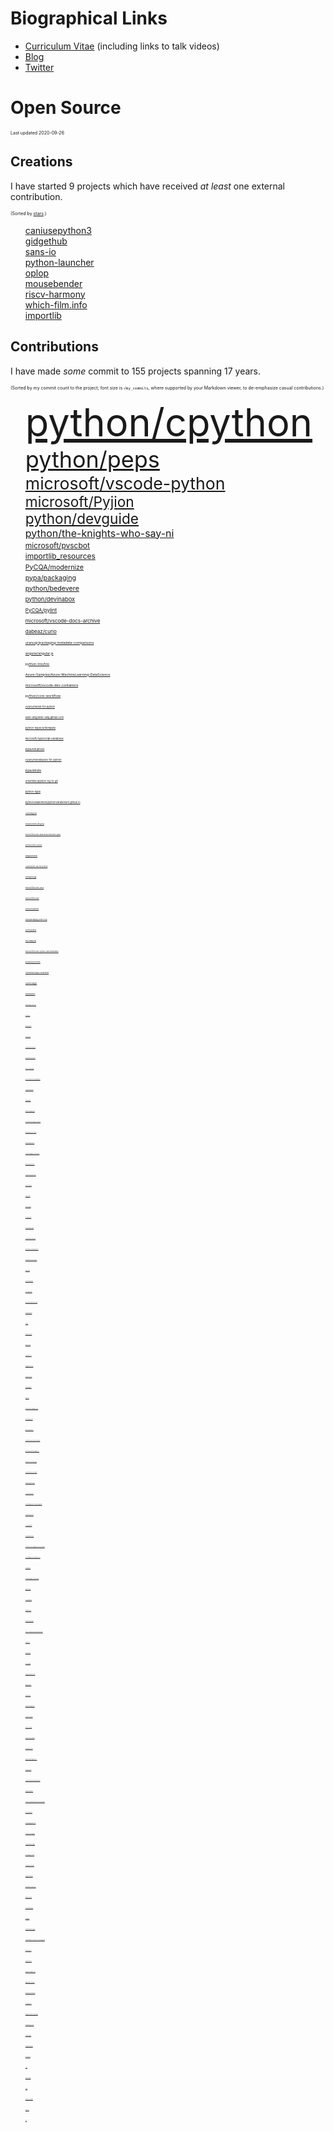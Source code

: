# Biographical Links
- [Curriculum Vitae](https://www.linkedin.com/in/drbrettcannon/) (including links to talk videos)
- [Blog](https://snarky.ca/)
- [Twitter](https://twitter.com/brettsky/)

# Open Source

<span style="font-size: 50%">Last updated 2020-09-26</span>

## Creations
I have started 9 projects which have received _at least_ one external contribution.

<span style="font-size: 50%">(Sorted by [stars](https://docs.github.com/en/github/getting-started-with-github/saving-repositories-with-stars#about-stars).)</span>

<ol style="list-style: none">

<li><a href="https://github.com/brettcannon/caniusepython3">caniusepython3</a></li>

<li><a href="https://github.com/brettcannon/gidgethub">gidgethub</a></li>

<li><a href="https://github.com/brettcannon/sans-io">sans-io</a></li>

<li><a href="https://github.com/brettcannon/python-launcher">python-launcher</a></li>

<li><a href="https://github.com/brettcannon/oplop">oplop</a></li>

<li><a href="https://github.com/brettcannon/mousebender">mousebender</a></li>

<li><a href="https://github.com/brettcannon/riscv-harmony">riscv-harmony</a></li>

<li><a href="https://github.com/Which-Film/which-film.info">which-film.info</a></li>

<li><a href="https://github.com/brettcannon/importlib">importlib</a></li>

</ol>

## Contributions
I have made _some_ commit to 155 projects spanning 17 years.


<span style="font-size: 50%">(Sorted by my commit count to the project; font size is `√my_commits`, where supported by your Markdown viewer, to
de-emphasize casual contributions.)</span>

<ol style="list-style: none">

<li><a href="https://github.com/python/cpython/commits?author=brettcannon" style="font-size: 46pt">python/cpython</a></li>

<li><a href="https://github.com/python/peps/commits?author=brettcannon" style="font-size: 27pt">python/peps</a></li>

<li><a href="https://github.com/microsoft/vscode-python/commits?author=brettcannon" style="font-size: 20pt">microsoft/vscode-python</a></li>

<li><a href="https://github.com/microsoft/Pyjion/commits?author=brettcannon" style="font-size: 17pt">microsoft/Pyjion</a></li>

<li><a href="https://github.com/python/devguide/commits?author=brettcannon" style="font-size: 17pt">python/devguide</a></li>

<li><a href="https://github.com/python/the-knights-who-say-ni/commits?author=brettcannon" style="font-size: 12pt">python/the-knights-who-say-ni</a></li>

<li><a href="https://github.com/microsoft/pvscbot/commits?author=brettcannon" style="font-size: 9pt">microsoft/pvscbot</a></li>

<li><a href="https://gitlab.com/python-devs/importlib_resources/-/commits/master?author=Brett%20Cannon" style="font-size: 9pt">importlib_resources</a></li>

<li><a href="https://github.com/PyCQA/modernize/commits?author=brettcannon" style="font-size: 8pt">PyCQA/modernize</a></li>

<li><a href="https://github.com/pypa/packaging/commits?author=brettcannon" style="font-size: 8pt">pypa/packaging</a></li>

<li><a href="https://github.com/python/bedevere/commits?author=brettcannon" style="font-size: 8pt">python/bedevere</a></li>

<li><a href="https://github.com/python/devinabox/commits?author=brettcannon" style="font-size: 7pt">python/devinabox</a></li>

<li><a href="https://github.com/PyCQA/pylint/commits?author=brettcannon" style="font-size: 6pt">PyCQA/pylint</a></li>

<li><a href="https://github.com/microsoft/vscode-docs-archive/commits?author=brettcannon" style="font-size: 6pt">microsoft/vscode-docs-archive</a></li>

<li><a href="https://github.com/dabeaz/curio/commits?author=brettcannon" style="font-size: 6pt">dabeaz/curio</a></li>

<li><a href="https://github.com/uranusjr/packaging-metadata-comparisons/commits?author=brettcannon" style="font-size: 4pt">uranusjr/packaging-metadata-comparisons</a></li>

<li><a href="https://github.com/angular/angular.js/commits?author=brettcannon" style="font-size: 4pt">angular/angular.js</a></li>

<li><a href="https://github.com/python-trio/trio/commits?author=brettcannon" style="font-size: 4pt">python-trio/trio</a></li>

<li><a href="https://github.com/Azure-Samples/Azure-MachineLearning-DataScience/commits?author=brettcannon" style="font-size: 4pt">Azure-Samples/Azure-MachineLearning-DataScience</a></li>

<li><a href="https://github.com/microsoft/vscode-dev-containers/commits?author=brettcannon" style="font-size: 4pt">microsoft/vscode-dev-containers</a></li>

<li><a href="https://github.com/python/core-workflow/commits?author=brettcannon" style="font-size: 4pt">python/core-workflow</a></li>

<li><a href="https://github.com/Azure/msrest-for-python/commits?author=brettcannon" style="font-size: 3pt">Azure/msrest-for-python</a></li>

<li><a href="https://github.com/elixir-lang/elixir-lang.github.com/commits?author=brettcannon" style="font-size: 3pt">elixir-lang/elixir-lang.github.com</a></li>

<li><a href="https://github.com/python-hyper/uritemplate/commits?author=brettcannon" style="font-size: 3pt">python-hyper/uritemplate</a></li>

<li><a href="https://github.com/microsoft/TypeScript-Handbook/commits?author=brettcannon" style="font-size: 3pt">microsoft/TypeScript-Handbook</a></li>

<li><a href="https://github.com/pypa/setuptools/commits?author=brettcannon" style="font-size: 3pt">pypa/setuptools</a></li>

<li><a href="https://github.com/Azure/msrestazure-for-python/commits?author=brettcannon" style="font-size: 3pt">Azure/msrestazure-for-python</a></li>

<li><a href="https://github.com/pypa/distutils/commits?author=brettcannon" style="font-size: 3pt">pypa/distutils</a></li>

<li><a href="https://github.com/orsenthil/cpython-hg-to-git/commits?author=brettcannon" style="font-size: 3pt">orsenthil/cpython-hg-to-git</a></li>

<li><a href="https://selenic.com/repo/python-hglib/log?rev=brett%40python.org" style="font-size: 3pt">python-hglib</a></li>

<li><a href="https://github.com/python3statement/python3statement.github.io/commits?author=brettcannon" style="font-size: 3pt">python3statement/python3statement.github.io</a></li>

<li><a href="https://github.com/JuliaLang/julia/commits?author=brettcannon" style="font-size: 2pt">JuliaLang/julia</a></li>

<li><a href="https://github.com/eclipse/ceylon-lang.org/commits?author=brettcannon" style="font-size: 2pt">eclipse/ceylon-lang.org</a></li>

<li><a href="https://github.com/microsoft/vscode-anaconda-extension-pack/commits?author=brettcannon" style="font-size: 2pt">microsoft/vscode-anaconda-extension-pack</a></li>

<li><a href="https://github.com/python/cherry-picker/commits?author=brettcannon" style="font-size: 2pt">python/cherry-picker</a></li>

<li><a href="https://github.com/badges/shields/commits?author=brettcannon" style="font-size: 2pt">badges/shields</a></li>

<li><a href="https://github.com/Azure/azure-sdk-for-python/commits?author=brettcannon" style="font-size: 2pt">Azure/azure-sdk-for-python</a></li>

<li><a href="https://github.com/beeware/toga/commits?author=brettcannon" style="font-size: 2pt">beeware/toga</a></li>

<li><a href="https://github.com/microsoft/vscode-docs/commits?author=brettcannon" style="font-size: 2pt">microsoft/vscode-docs</a></li>

<li><a href="https://github.com/microsoft/vscode/commits?author=brettcannon" style="font-size: 2pt">microsoft/vscode</a></li>

<li><a href="https://github.com/python/typeshed/commits?author=brettcannon" style="font-size: 2pt">python/typeshed</a></li>

<li><a href="https://github.com/pypa/packaging.python.org/commits?author=brettcannon" style="font-size: 2pt">pypa/packaging.python.org</a></li>

<li><a href="https://github.com/python/planet/commits?author=brettcannon" style="font-size: 2pt">python/planet</a></li>

<li><a href="https://github.com/rust-lang/rust/commits?author=brettcannon" style="font-size: 2pt">rust-lang/rust</a></li>

<li><a href="https://github.com/microsoft/vscode-python-devicesimulator/commits?author=brettcannon" style="font-size: 2pt">microsoft/vscode-python-devicesimulator</a></li>

<li><a href="https://github.com/aosabook/500lines/commits?author=brettcannon" style="font-size: 2pt">aosabook/500lines</a></li>

<li><a href="https://github.com/Homebrew/legacy-homebrew/commits?author=brettcannon" style="font-size: 2pt">Homebrew/legacy-homebrew</a></li>

<li><a href="https://github.com/square/dagger/commits?author=brettcannon" style="font-size: 2pt">square/dagger</a></li>

<li><a href="https://github.com/pypa/pipenv/commits?author=brettcannon" style="font-size: 2pt">pypa/pipenv</a></li>

<li><a href="https://github.com/Mariatta/github-bot-tutorial/commits?author=brettcannon" style="font-size: 1pt">Mariatta/github-bot-tutorial</a></li>

<li><a href="https://github.com/dotnet/docs/commits?author=brettcannon" style="font-size: 1pt">dotnet/docs</a></li>

<li><a href="https://github.com/python/psf-salt/commits?author=brettcannon" style="font-size: 1pt">python/psf-salt</a></li>

<li><a href="https://github.com/conda/conda/commits?author=brettcannon" style="font-size: 1pt">conda/conda</a></li>

<li><a href="https://github.com/cookiecutter/cookiecutter/commits?author=brettcannon" style="font-size: 1pt">cookiecutter/cookiecutter</a></li>

<li><a href="https://github.com/microsoft/vscode-docker/commits?author=brettcannon" style="font-size: 1pt">microsoft/vscode-docker</a></li>

<li><a href="https://github.com/WebAssembly/design/commits?author=brettcannon" style="font-size: 1pt">WebAssembly/design</a></li>

<li><a href="https://github.com/MeeseeksBox/meeseeksbox.github.io/commits?author=brettcannon" style="font-size: 1pt">MeeseeksBox/meeseeksbox.github.io</a></li>

<li><a href="https://github.com/matplotlib/matplotlib/commits?author=brettcannon" style="font-size: 1pt">matplotlib/matplotlib</a></li>

<li><a href="https://github.com/progit/progit2/commits?author=brettcannon" style="font-size: 1pt">progit/progit2</a></li>

<li><a href="https://github.com/python/steering-council/commits?author=brettcannon" style="font-size: 1pt">python/steering-council</a></li>

<li><a href="https://github.com/microsoftarchive/msgraph-sdk-python/commits?author=brettcannon" style="font-size: 1pt">microsoftarchive/msgraph-sdk-python</a></li>

<li><a href="https://github.com/python/python-docs-theme/commits?author=brettcannon" style="font-size: 1pt">python/python-docs-theme</a></li>

<li><a href="https://github.com/python/pyperformance/commits?author=brettcannon" style="font-size: 1pt">python/pyperformance</a></li>

<li><a href="https://github.com/microsoft/language-server-protocol/commits?author=brettcannon" style="font-size: 1pt">microsoft/language-server-protocol</a></li>

<li><a href="https://github.com/python-hyper/hyper-h2/commits?author=brettcannon" style="font-size: 1pt">python-hyper/hyper-h2</a></li>

<li><a href="https://github.com/asyncio-docs/asyncio-doc/commits?author=brettcannon" style="font-size: 1pt">asyncio-docs/asyncio-doc</a></li>

<li><a href="https://github.com/vibora-io/vibora/commits?author=brettcannon" style="font-size: 1pt">vibora-io/vibora</a></li>

<li><a href="https://github.com/takluyver/flit/commits?author=brettcannon" style="font-size: 1pt">takluyver/flit</a></li>

<li><a href="https://github.com/python/typing/commits?author=brettcannon" style="font-size: 1pt">python/typing</a></li>

<li><a href="https://github.com/aio-libs/aiohttp/commits?author=brettcannon" style="font-size: 1pt">aio-libs/aiohttp</a></li>

<li><a href="https://github.com/beeware/liquid-demo/commits?author=brettcannon" style="font-size: 1pt">beeware/liquid-demo</a></li>

<li><a href="https://github.com/microsoft/TypeScript-wiki/commits?author=brettcannon" style="font-size: 1pt">microsoft/TypeScript-wiki</a></li>

<li><a href="https://github.com/MicrosoftDocs/visualstudio-docs/commits?author=brettcannon" style="font-size: 1pt">MicrosoftDocs/visualstudio-docs</a></li>

<li><a href="https://github.com/microsoft/sql-server-samples/commits?author=brettcannon" style="font-size: 1pt">microsoft/sql-server-samples</a></li>

<li><a href="https://github.com/dabeaz/ply/commits?author=brettcannon" style="font-size: 1pt">dabeaz/ply</a></li>

<li><a href="https://github.com/w3c/ServiceWorker/commits?author=brettcannon" style="font-size: 1pt">w3c/ServiceWorker</a></li>

<li><a href="https://github.com/MPOS/php-mpos/commits?author=brettcannon" style="font-size: 1pt">MPOS/php-mpos</a></li>

<li><a href="https://github.com/python/pythonineducation.org/commits?author=brettcannon" style="font-size: 1pt">python/pythonineducation.org</a></li>

<li><a href="https://github.com/buildout/buildout/commits?author=brettcannon" style="font-size: 1pt">buildout/buildout</a></li>

<li><a href="https://github.com/django/django/" style="font-size: 1pt">Django</a></li>

<li><a href="https://github.com/oauthlib/oauthlib/commits?author=brettcannon" style="font-size: 1pt">oauthlib/oauthlib</a></li>

<li><a href="https://github.com/python/mypy/commits?author=brettcannon" style="font-size: 1pt">python/mypy</a></li>

<li><a href="https://github.com/microsoft/PTVS/commits?author=brettcannon" style="font-size: 1pt">microsoft/PTVS</a></li>

<li><a href="https://github.com/bungcip/better-toml/commits?author=brettcannon" style="font-size: 1pt">bungcip/better-toml</a></li>

<li><a href="https://github.com/jupyter/notebook/commits?author=brettcannon" style="font-size: 1pt">jupyter/notebook</a></li>

<li><a href="https://github.com/github/gitignore/commits?author=brettcannon" style="font-size: 1pt">github/gitignore</a></li>

<li><a href="https://github.com/psf/black/commits?author=brettcannon" style="font-size: 1pt">psf/black</a></li>

<li><a href="https://github.com/palantir/python-language-server/commits?author=brettcannon" style="font-size: 1pt">palantir/python-language-server</a></li>

<li><a href="https://github.com/jazzband/pip-tools/commits?author=brettcannon" style="font-size: 1pt">jazzband/pip-tools</a></li>

<li><a href="https://github.com/getsentry/responses/commits?author=brettcannon" style="font-size: 1pt">getsentry/responses</a></li>

<li><a href="https://github.com/microsoft/vscode-extension-samples/commits?author=brettcannon" style="font-size: 1pt">microsoft/vscode-extension-samples</a></li>

<li><a href="https://github.com/pycascades/welcome-wagon-2018/commits?author=brettcannon" style="font-size: 1pt">pycascades/welcome-wagon-2018</a></li>

<li><a href="https://github.com/Azure/azure-cosmos-python/commits?author=brettcannon" style="font-size: 1pt">Azure/azure-cosmos-python</a></li>

<li><a href="https://github.com/microsoft/vscode-tools-for-ai/commits?author=brettcannon" style="font-size: 1pt">microsoft/vscode-tools-for-ai</a></li>

<li><a href="https://github.com/chhantyal/py3readiness/commits?author=brettcannon" style="font-size: 1pt">chhantyal/py3readiness</a></li>

<li><a href="https://github.com/syl20bnr/spacemacs/commits?author=brettcannon" style="font-size: 1pt">syl20bnr/spacemacs</a></li>

<li><a href="https://github.com/microsoftgraph/python-sample-pagination/commits?author=brettcannon" style="font-size: 1pt">microsoftgraph/python-sample-pagination</a></li>

<li><a href="https://github.com/jupyterlab/jupyterlab/commits?author=brettcannon" style="font-size: 1pt">jupyterlab/jupyterlab</a></li>

<li><a href="https://github.com/rust-lang/rustfmt/commits?author=brettcannon" style="font-size: 1pt">rust-lang/rustfmt</a></li>

<li><a href="https://github.com/tauri-apps/tauri-docs/commits?author=brettcannon" style="font-size: 1pt">tauri-apps/tauri-docs</a></li>

<li><a href="https://github.com/microsoft/vscode-languageserver-node-example/commits?author=brettcannon" style="font-size: 1pt">microsoft/vscode-languageserver-node-example</a></li>

<li><a href="https://github.com/microsoftgraph/microsoft-graph-docs/commits?author=brettcannon" style="font-size: 1pt">microsoftgraph/microsoft-graph-docs</a></li>

<li><a href="https://github.com/Fyrd/caniuse/commits?author=brettcannon" style="font-size: 1pt">Fyrd/caniuse</a></li>

<li><a href="https://github.com/Lukasa/language-restructuredtext/commits?author=brettcannon" style="font-size: 1pt">Lukasa/language-restructuredtext</a></li>

<li><a href="https://github.com/vega/ipyvega/commits?author=brettcannon" style="font-size: 1pt">vega/ipyvega</a></li>

<li><a href="https://github.com/PyCQA/pyflakes/commits?author=brettcannon" style="font-size: 1pt">PyCQA/pyflakes</a></li>

<li><a href="https://github.com/diogonfs/pyinit/commits?author=brettcannon" style="font-size: 1pt">diogonfs/pyinit</a></li>

<li><a href="https://github.com/pyvideo/old-pyvideo/commits?author=brettcannon" style="font-size: 1pt">pyvideo/old-pyvideo</a></li>

<li><a href="https://github.com/victor-o-silva/python-links-from-link-header/commits?author=brettcannon" style="font-size: 1pt">victor-o-silva/python-links-from-link-header</a></li>

<li><a href="https://github.com/stellar/docs/commits?author=brettcannon" style="font-size: 1pt">stellar/docs</a></li>

<li><a href="https://github.com/pyvideo/data/commits?author=brettcannon" style="font-size: 1pt">pyvideo/data</a></li>

<li><a href="https://github.com/rust-lang/log/commits?author=brettcannon" style="font-size: 1pt">rust-lang/log</a></li>

<li><a href="https://github.com/koltenb/awesome-stellar/commits?author=brettcannon" style="font-size: 1pt">koltenb/awesome-stellar</a></li>

<li><a href="https://github.com/google/grumpy/commits?author=brettcannon" style="font-size: 1pt">google/grumpy</a></li>

<li><a href="https://github.com/vstinner/misc/commits?author=brettcannon" style="font-size: 1pt">vstinner/misc</a></li>

<li><a href="https://github.com/jupyter/jupyter.github.io/commits?author=brettcannon" style="font-size: 1pt">jupyter/jupyter.github.io</a></li>

<li><a href="https://github.com/sphinx-doc/sphinx/commits?author=brettcannon" style="font-size: 1pt">sphinx-doc/sphinx</a></li>

<li><a href="https://github.com/actions-rs/install/commits?author=brettcannon" style="font-size: 1pt">actions-rs/install</a></li>

<li><a href="https://github.com/mozilla-services/konfig/commits?author=brettcannon" style="font-size: 1pt">mozilla-services/konfig</a></li>

<li><a href="https://github.com/briandealwis/ferret/commits?author=brettcannon" style="font-size: 1pt">briandealwis/ferret</a></li>

<li><a href="https://github.com/regebro/supporting-python-3/commits?author=brettcannon" style="font-size: 1pt">regebro/supporting-python-3</a></li>

<li><a href="https://github.com/kushaldas/pym/commits?author=brettcannon" style="font-size: 1pt">kushaldas/pym</a></li>

<li><a href="https://github.com/Azure/azure-functions-python-library/commits?author=brettcannon" style="font-size: 1pt">Azure/azure-functions-python-library</a></li>

<li><a href="https://github.com/moby/mobywebsite/commits?author=brettcannon" style="font-size: 1pt">moby/mobywebsite</a></li>

<li><a href="https://github.com/vscode-restructuredtext/vscode-restructuredtext/commits?author=brettcannon" style="font-size: 1pt">vscode-restructuredtext/vscode-restructuredtext</a></li>

<li><a href="https://github.com/pytest-dev/pytest/commits?author=brettcannon" style="font-size: 1pt">pytest-dev/pytest</a></li>

<li><a href="https://github.com/thechangelog/show-notes/commits?author=brettcannon" style="font-size: 1pt">thechangelog/show-notes</a></li>

<li><a href="https://github.com/eamodio/vscode-gitlens/commits?author=brettcannon" style="font-size: 1pt">eamodio/vscode-gitlens</a></li>

<li><a href="https://github.com/saschpe/mozilla-plugins/commits?author=brettcannon" style="font-size: 1pt">saschpe/mozilla-plugins</a></li>

<li><a href="https://github.com/ponylang/pony-tutorial/commits?author=brettcannon" style="font-size: 1pt">ponylang/pony-tutorial</a></li>

<li><a href="https://github.com/aurelia/documentation/commits?author=brettcannon" style="font-size: 1pt">aurelia/documentation</a></li>

<li><a href="https://github.com/topazproject/topaz/commits?author=brettcannon" style="font-size: 1pt">topazproject/topaz</a></li>

<li><a href="https://github.com/MicrosoftDocs/azure-docs/commits?author=brettcannon" style="font-size: 1pt">MicrosoftDocs/azure-docs</a></li>

<li><a href="https://github.com/pipxproject/pipx/commits?author=brettcannon" style="font-size: 1pt">pipxproject/pipx</a></li>

<li><a href="https://github.com/cardoe/stderrlog-rs/commits?author=brettcannon" style="font-size: 1pt">cardoe/stderrlog-rs</a></li>

<li><a href="https://github.com/golang/go/commits?author=brettcannon" style="font-size: 1pt">golang/go</a></li>

<li><a href="https://github.com/realpython/python-guide/commits?author=brettcannon" style="font-size: 1pt">realpython/python-guide</a></li>

<li><a href="https://github.com/adafruit/Adafruit_CircuitPython_CircuitPlayground/commits?author=brettcannon" style="font-size: 1pt">adafruit/Adafruit_CircuitPython_CircuitPlayground</a></li>

<li><a href="https://github.com/Azure/azure-cli/commits?author=brettcannon" style="font-size: 1pt">Azure/azure-cli</a></li>

<li><a href="https://github.com/riscv/riscv-tests/commits?author=brettcannon" style="font-size: 1pt">riscv/riscv-tests</a></li>

<li><a href="https://github.com/MagicStack/MagicPython/commits?author=brettcannon" style="font-size: 1pt">MagicStack/MagicPython</a></li>

<li><a href="https://github.com/bagder/http2-explained/commits?author=brettcannon" style="font-size: 1pt">bagder/http2-explained</a></li>

<li><a href="https://github.com/python/pythontestdotnet/commits?author=brettcannon" style="font-size: 1pt">python/pythontestdotnet</a></li>

<li><a href="https://github.com/pyca/pyopenssl/commits?author=brettcannon" style="font-size: 1pt">pyca/pyopenssl</a></li>

<li><a href="https://github.com/pablogsal/cpython_leaderboard/commits?author=brettcannon" style="font-size: 1pt">pablogsal/cpython_leaderboard</a></li>

<li><a href="https://github.com/facebook/pyre-check/commits?author=brettcannon" style="font-size: 1pt">facebook/pyre-check</a></li>

<li><a href="https://github.com/ansible/ansible/commits?author=brettcannon" style="font-size: 1pt">ansible/ansible</a></li>

<li><a href="https://github.com/conda/conda-docs/commits?author=brettcannon" style="font-size: 1pt">conda/conda-docs</a></li>

<li><a href="https://github.com/twisted/klein/commits?author=brettcannon" style="font-size: 1pt">twisted/klein</a></li>

<li><a href="https://foss.heptapod.net/pypy/pypy/-/commit/fde2d9745a1cbce34b90d73c359a4b9ffa2ecaa9" style="font-size: 1pt">PyPy</a></li>

<li><a href="https://github.com/tiran/defusedexpat/commit/549a2a0013537cc5f7a540db1d583f3e5c496cb3" style="font-size: 1pt">defusedexpat</a></li>

<li><a href="https://github.com/libexpat/libexpat/commit/021ea9f68c5b64799a4fbbc32ab30e1df9fbe3b7" style="font-size: 1pt">expat</a></li>

<li><a href="https://gitlab.com/python-devs/importlib_metadata/-/commits/master?author=Brett%20Cannon" style="font-size: 1pt">importlib_metadata</a></li>

<li><a href="https://www.mercurial-scm.org/repo/hg/rev/33119d0252c1" style="font-size: 1pt">Mercurial</a></li>

<li><a href="https://github.com/vim/vim/commit/c81e5e79a0f2f5c2ac1896fa51cbe47e2e2a8d97" style="font-size: 1pt">vim</a></li>

</ol>
